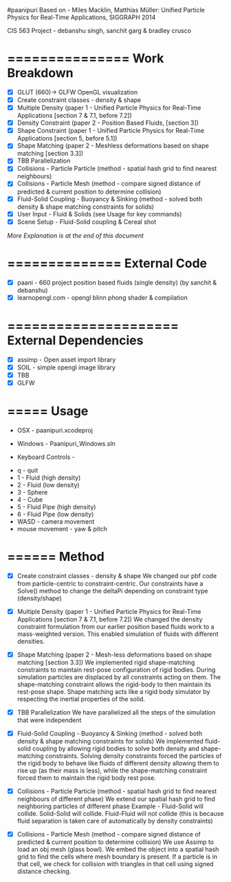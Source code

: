 #paanipuri
Based on - Miles Macklin, Matthias Müller: Unified Particle Physics for Real-Time Applications, SIGGRAPH 2014

CIS 563 Project - debanshu singh, sanchit garg & bradley crusco

===============
Work Breakdown
===============

- [x] GLUT (660)-> GLFW OpenGL visualization
- [x] Create constraint classes - density & shape
- [x] Multiple Density (paper 1 - Unified Particle Physics for Real-Time Applications [section 7 & 7.1, before 7.2])
- [x] Density Constraint (paper 2 - Position Based Fluids, [section 3])
- [x] Shape Constraint (paper 1 - Unified Particle Physics for Real-Time Applications [section 5, before 5.1])
- [x] Shape Matching (paper 2 - Meshless deformations based on shape matching [section 3.3])
- [x] TBB Parallelization
- [x] Collisions - Particle Particle (method - spatial hash grid to find nearest neighbours)
- [x] Collisions - Particle Mesh (method - compare signed distance of predicted & current position to determine collision)
- [x] Fluid-Solid Coupling - Buoyancy & Sinking (method - solved both density & shape matching constraints for solids)
- [x] User Input - Fluid & Solids (see Usage for key commands)
- [x] Scene Setup - Fluid-Solid coupling & Cereal shot

*More Explanation is at the end of this document*

==============
External Code 
==============
- [x] paani - 660 project position based fluids (single density) (by sanchit & debanshu)
- [x] learnopengl.com - opengl blinn phong shader & compilation

=====================
External Dependencies
=====================
- [x] assimp - Open asset import library
- [x] SOIL - simple opengl image library
- [x] TBB
- [x] GLFW

=====
Usage
=====

- OSX - paanipuri.xcodeproj
- Windows - Paanipuri_Windows.sln

- Keyboard Controls - 
* q - quit
* 1 - Fluid (high density)
* 2 - Fluid (low density)
* 3 - Sphere
* 4 - Cube
* 5 - Fluid Pipe (high density)
* 6 - Fluid Pipe (low density)
* WASD - camera movement
* mouse movement - yaw & pitch

======
Method
======

- [x] Create constraint classes - density & shape
We changed our pbf code from particle-centric to constraint-centric. Our constraints have a Solve() method to change the deltaPi depending on constraint type (density/shape)

- [x] Multiple Density (paper 1 - Unified Particle Physics for Real-Time Applications [section 7 & 7.1, before 7.2])
We changed the density constraint formulation from our earlier position based fluids work to a mass-weighted version. This enabled simulation of fluids with different densities.

- [x] Shape Matching (paper 2 - Mesh-less deformations based on shape matching [section 3.3])
We implemented rigid shape-matching constraints to maintain rest-pose configuration of rigid bodies. During simulation particles are displaced by all constraints acting on them. The shape-matching constraint allows the rigid-body to then maintain its rest-pose shape. Shape matching acts like a rigid body simulator by respecting the inertial properties of the solid.

- [x] TBB Parallelization
We have parallelized all the steps of the simulation that were independent

- [x] Fluid-Solid Coupling - Buoyancy & Sinking (method - solved both density & shape matching constraints for solids)
We implemented fluid-solid coupling by allowing rigid bodies to solve both density and shape-matching constraints. Solving density constraints forced the particles of the rigid body to behave like fluids of different density allowing them to rise up (as their mass is less), while the shape-matching constraint forced them to maintain the rigid body rest pose.

- [x] Collisions - Particle Particle (method - spatial hash grid to find nearest neighbours of different phase)
We extend our spatial hash grid to find neighboring particles of different phase
Example - Fluid-Solid will collide. Solid-Solid will collide. Fluid-Fluid will not collide (this is because fluid separation is taken care of automatically by density constraints)

- [x] Collisions - Particle Mesh (method - compare signed distance of predicted & current position to determine collision)
We use Assimp to load an obj mesh (glass bowl). We embed the object into a spatial hash grid to find the cells where mesh boundary is present. If a particle is in that cell, we check for collision with triangles in that cell using signed distance checking.